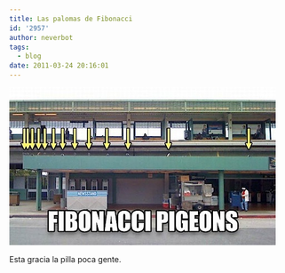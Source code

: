 ```yaml
---
title: Las palomas de Fibonacci
id: '2957'
author: neverbot
tags:
  - blog
date: 2011-03-24 20:16:01
---
```


![201103242012.jpg](./las-palomas-de-fibonacci/201103242012.jpg)

Esta gracia la pilla poca gente.
